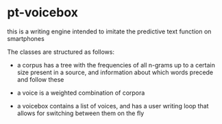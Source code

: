# pt-voicebox
this is a writing engine intended to imitate the predictive text function on smartphones

The classes are structured as follows:

- a corpus has a tree with the frequencies of all n-grams up to a certain size present in a source, and information about which words precede and follow these

- a voice is a weighted combination of corpora

- a voicebox contains a list of voices, and has a user writing loop that allows for switching between them on the fly
